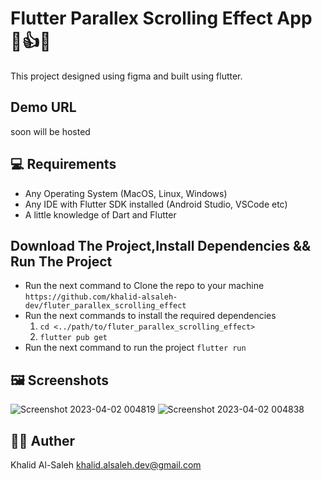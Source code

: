# Flutter Parallex Scrolling Effect App 👏👍🔥

This project designed using figma and built using flutter.


## Demo URL
soon will be hosted 

  


## 💻 Requirements 

- Any Operating System (MacOS, Linux, Windows)
- Any IDE with Flutter SDK installed (Android Studio, VSCode etc)
- A little knowledge of Dart and Flutter

## Download The Project,Install Dependencies && Run The Project 
- Run the next command to Clone the repo to your machine `https://github.com/khalid-alsaleh-dev/fluter_parallex_scrolling_effect`
- Run the next commands to install the required dependencies
  1. `cd <../path/to/fluter_parallex_scrolling_effect>`
  2. `flutter pub get`
- Run the next command to run the project `flutter run`
  

## 🖼 Screenshots

![Screenshot 2023-04-02 004819](https://user-images.githubusercontent.com/67127338/229315657-2cdc8649-e9cd-44d6-af23-40bc13a56301.png)
![Screenshot 2023-04-02 004838](https://user-images.githubusercontent.com/67127338/229315676-5c3e9a20-1e2a-4084-a6df-54fa318af8fc.png)

## 👨‍💻 Auther
Khalid Al-Saleh  khalid.alsaleh.dev@gmail.com
